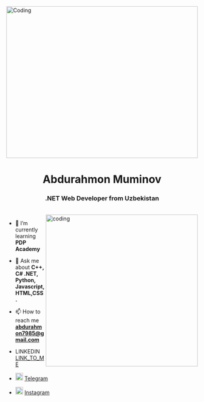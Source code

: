 <!-- ![Master-Header]() -->
<img  alt="Coding" width="100%" height="400px" margin-left="50%" src="https://www.lambdatest.com/resources/images/news24.gif">
<h1 align="center">Abdurahmon Muminov</h1>
<h3 align="center">.NET Web Developer from Uzbekistan</h3>
<br/>
<img align="right" alt="coding" width="400" src="https://media.tenor.com/-UygBh3nnfEAAAAC/coding.gif">

<p align="left">



- 🌱 I’m currently learning **PDP Academy**

- 💬 Ask me about **C++, C# .NET, Python, Javascript,HTML,CSS.**

- 📫 How to reach me **abdurahmon7985@gmail.com**
-  LINKEDIN [LINK_TO_ME](https://www.linkedin.com/in/Abdurahmon-Muminov/)
- <img width="20px" src="https://i.ibb.co/JQxDZWH/telegram.png">      [ Telegram](https://t.me/abdurahmon_ikromovich/)
  
- <img width="20px" src="https://upload.wikimedia.org/wikipedia/commons/e/e7/Instagram_logo_2016.svg">     [ Instagram](https://instagram.com/abdurahmon_ikromovich/)

 






